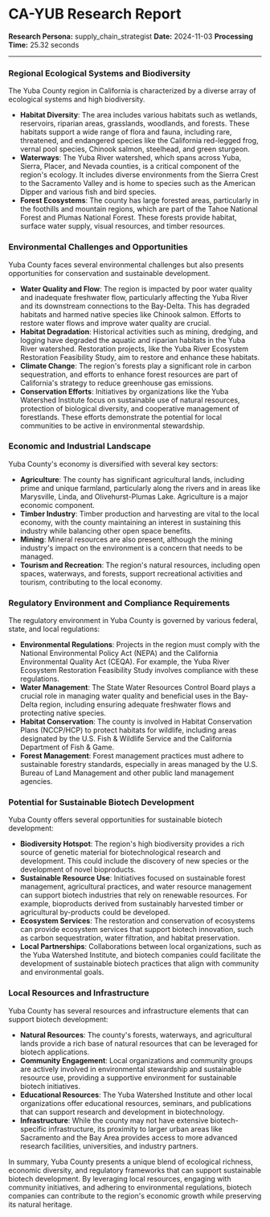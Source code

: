 # CA-YUB Research Report

**Research Persona:** supply_chain_strategist
**Date:** 2024-11-03
**Processing Time:** 25.32 seconds

---

### Regional Ecological Systems and Biodiversity

The Yuba County region in California is characterized by a diverse array of ecological systems and high biodiversity.

- **Habitat Diversity**: The area includes various habitats such as wetlands, reservoirs, riparian areas, grasslands, woodlands, and forests. These habitats support a wide range of flora and fauna, including rare, threatened, and endangered species like the California red-legged frog, vernal pool species, Chinook salmon, steelhead, and green sturgeon.
- **Waterways**: The Yuba River watershed, which spans across Yuba, Sierra, Placer, and Nevada counties, is a critical component of the region's ecology. It includes diverse environments from the Sierra Crest to the Sacramento Valley and is home to species such as the American Dipper and various fish and bird species.
- **Forest Ecosystems**: The county has large forested areas, particularly in the foothills and mountain regions, which are part of the Tahoe National Forest and Plumas National Forest. These forests provide habitat, surface water supply, visual resources, and timber resources.

### Environmental Challenges and Opportunities

Yuba County faces several environmental challenges but also presents opportunities for conservation and sustainable development.

- **Water Quality and Flow**: The region is impacted by poor water quality and inadequate freshwater flow, particularly affecting the Yuba River and its downstream connections to the Bay-Delta. This has degraded habitats and harmed native species like Chinook salmon. Efforts to restore water flows and improve water quality are crucial.
- **Habitat Degradation**: Historical activities such as mining, dredging, and logging have degraded the aquatic and riparian habitats in the Yuba River watershed. Restoration projects, like the Yuba River Ecosystem Restoration Feasibility Study, aim to restore and enhance these habitats.
- **Climate Change**: The region's forests play a significant role in carbon sequestration, and efforts to enhance forest resources are part of California's strategy to reduce greenhouse gas emissions.
- **Conservation Efforts**: Initiatives by organizations like the Yuba Watershed Institute focus on sustainable use of natural resources, protection of biological diversity, and cooperative management of forestlands. These efforts demonstrate the potential for local communities to be active in environmental stewardship.

### Economic and Industrial Landscape

Yuba County's economy is diversified with several key sectors:

- **Agriculture**: The county has significant agricultural lands, including prime and unique farmland, particularly along the rivers and in areas like Marysville, Linda, and Olivehurst-Plumas Lake. Agriculture is a major economic component.
- **Timber Industry**: Timber production and harvesting are vital to the local economy, with the county maintaining an interest in sustaining this industry while balancing other open space benefits.
- **Mining**: Mineral resources are also present, although the mining industry's impact on the environment is a concern that needs to be managed.
- **Tourism and Recreation**: The region's natural resources, including open spaces, waterways, and forests, support recreational activities and tourism, contributing to the local economy.

### Regulatory Environment and Compliance Requirements

The regulatory environment in Yuba County is governed by various federal, state, and local regulations:

- **Environmental Regulations**: Projects in the region must comply with the National Environmental Policy Act (NEPA) and the California Environmental Quality Act (CEQA). For example, the Yuba River Ecosystem Restoration Feasibility Study involves compliance with these regulations.
- **Water Management**: The State Water Resources Control Board plays a crucial role in managing water quality and beneficial uses in the Bay-Delta region, including ensuring adequate freshwater flows and protecting native species.
- **Habitat Conservation**: The county is involved in Habitat Conservation Plans (NCCP/HCP) to protect habitats for wildlife, including areas designated by the U.S. Fish & Wildlife Service and the California Department of Fish & Game.
- **Forest Management**: Forest management practices must adhere to sustainable forestry standards, especially in areas managed by the U.S. Bureau of Land Management and other public land management agencies.

### Potential for Sustainable Biotech Development

Yuba County offers several opportunities for sustainable biotech development:

- **Biodiversity Hotspot**: The region's high biodiversity provides a rich source of genetic material for biotechnological research and development. This could include the discovery of new species or the development of novel bioproducts.
- **Sustainable Resource Use**: Initiatives focused on sustainable forest management, agricultural practices, and water resource management can support biotech industries that rely on renewable resources. For example, bioproducts derived from sustainably harvested timber or agricultural by-products could be developed.
- **Ecosystem Services**: The restoration and conservation of ecosystems can provide ecosystem services that support biotech innovation, such as carbon sequestration, water filtration, and habitat preservation.
- **Local Partnerships**: Collaborations between local organizations, such as the Yuba Watershed Institute, and biotech companies could facilitate the development of sustainable biotech practices that align with community and environmental goals.

### Local Resources and Infrastructure

Yuba County has several resources and infrastructure elements that can support biotech development:

- **Natural Resources**: The county's forests, waterways, and agricultural lands provide a rich base of natural resources that can be leveraged for biotech applications.
- **Community Engagement**: Local organizations and community groups are actively involved in environmental stewardship and sustainable resource use, providing a supportive environment for sustainable biotech initiatives.
- **Educational Resources**: The Yuba Watershed Institute and other local organizations offer educational resources, seminars, and publications that can support research and development in biotechnology.
- **Infrastructure**: While the county may not have extensive biotech-specific infrastructure, its proximity to larger urban areas like Sacramento and the Bay Area provides access to more advanced research facilities, universities, and industry partners.

In summary, Yuba County presents a unique blend of ecological richness, economic diversity, and regulatory frameworks that can support sustainable biotech development. By leveraging local resources, engaging with community initiatives, and adhering to environmental regulations, biotech companies can contribute to the region's economic growth while preserving its natural heritage.